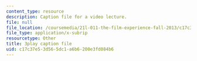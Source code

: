 ```yaml
---
content_type: resource
description: Caption file for a video lecture.
file: null
file_location: /coursemedia/21l-011-the-film-experience-fall-2013/c17c37e53d565dc1a6b6200e3fd084b6_vpJba2qIXjs.vtt
file_type: application/x-subrip
resourcetype: Other
title: 3play caption file
uid: c17c37e5-3d56-5dc1-a6b6-200e3fd084b6
---
```

